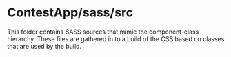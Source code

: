 # ContestApp/sass/src

This folder contains SASS sources that mimic the component-class hierarchy. These files
are gathered in to a build of the CSS based on classes that are used by the build.
